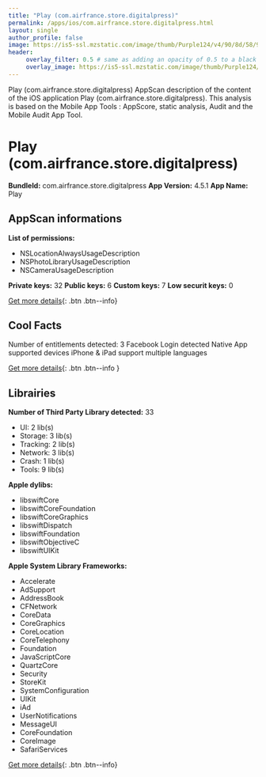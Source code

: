 ```yaml
---
title: "Play (com.airfrance.store.digitalpress)"
permalink: /apps/ios/com.airfrance.store.digitalpress.html
layout: single
author_profile: false
image: https://is5-ssl.mzstatic.com/image/thumb/Purple124/v4/90/8d/58/908d580a-dd8b-537f-1d9a-8e953c7a20da/AppIcon-0-0-1x_U007emarketing-0-0-0-10-0-0-sRGB-0-0-0-GLES2_U002c0-512MB-85-220-0-0.png/512x512bb.jpg
header: 
     overlay_filter: 0.5 # same as adding an opacity of 0.5 to a black background
     overlay_image: https://is5-ssl.mzstatic.com/image/thumb/Purple124/v4/90/8d/58/908d580a-dd8b-537f-1d9a-8e953c7a20da/AppIcon-0-0-1x_U007emarketing-0-0-0-10-0-0-sRGB-0-0-0-GLES2_U002c0-512MB-85-220-0-0.png/512x512bb.jpg
---
```

Play (com.airfrance.store.digitalpress) AppScan description of the content of the iOS application Play (com.airfrance.store.digitalpress). This analysis is based on the Mobile App Tools : AppScore, static analysis, Audit and the Mobile Audit App Tool.

# Play (com.airfrance.store.digitalpress)

**BundleId:** com.airfrance.store.digitalpress
**App Version:** 4.5.1
**App Name:** Play


## AppScan informations 

**List of permissions:** 
- NSLocationAlwaysUsageDescription
- NSPhotoLibraryUsageDescription
- NSCameraUsageDescription
  
  
**Private keys:** 32
**Public keys:** 6
**Custom keys:** 7
**Low securit keys:** 0
  
[Get more details](/pricing.html){: .btn .btn--info}

## Cool Facts

Number of entitlements detected: 3
Facebook Login detected
Native App
supported devices iPhone & iPad
support multiple languages
  
[Get more details](/pricing.html){: .btn .btn--info }

## Librairies 
**Number of Third Party Library detected:** 33
- UI: 2 lib(s)
- Storage: 3 lib(s)
- Tracking: 2 lib(s)
- Network: 3 lib(s)
- Crash: 1 lib(s)
- Tools: 9 lib(s)


**Apple dylibs:**
- libswiftCore
- libswiftCoreFoundation
- libswiftCoreGraphics
- libswiftDispatch
- libswiftFoundation
- libswiftObjectiveC
- libswiftUIKit


**Apple System Library Frameworks:**
- Accelerate
- AdSupport
- AddressBook
- CFNetwork
- CoreData
- CoreGraphics
- CoreLocation
- CoreTelephony
- Foundation
- JavaScriptCore
- QuartzCore
- Security
- StoreKit
- SystemConfiguration
- UIKit
- iAd
- UserNotifications
- MessageUI
- CoreFoundation
- CoreImage
- SafariServices


  
[Get more details](/pricing.html){: .btn .btn--info}

